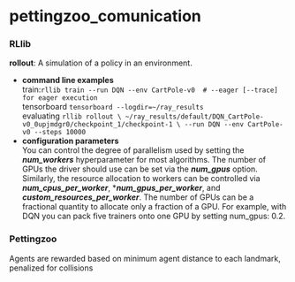 # pettingzoo_comunication
### RLlib
**rollout**: A simulation of a policy in an environment.  
- **command line examples**  
train:`rllib train --run DQN --env CartPole-v0  # --eager [--trace] for eager execution`  
tensorboard `tensorboard --logdir=~/ray_results`  
evaluating `rllib rollout \
    ~/ray_results/default/DQN_CartPole-v0_0upjmdgr0/checkpoint_1/checkpoint-1 \
    --run DQN --env CartPole-v0 --steps 10000`  
- **configuration parameters**  
You can control the degree of parallelism used by setting the ***num_workers*** hyperparameter for most algorithms. 
  The number of GPUs the driver should use can be set via the ***num_gpus*** option. Similarly, the resource allocation 
  to workers can be controlled via ***num_cpus_per_worker***, ****num_gpus_per_worker***, and ***custom_resources_per_worker***. 
  The number of GPUs can be a fractional quantity to allocate only a fraction of a GPU. 
  For example, with DQN you can pack five trainers onto one GPU by setting num_gpus: 0.2.
  
### Pettingzoo
Agents are rewarded based on minimum agent distance to each landmark, penalized for collisions